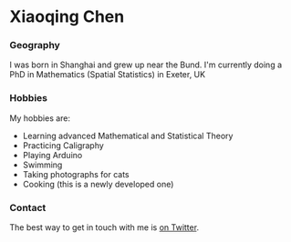 # Xiaoqing Chen

### Geography

I was born in Shanghai and grew up near the Bund. 
I'm currently doing a PhD in Mathematics (Spatial Statistics) in Exeter, UK


### Hobbies

My hobbies are:

- Learning advanced Mathematical and Statistical Theory
- Practicing Caligraphy
- Playing Arduino
- Swimming
- Taking photographs for cats
- Cooking (this is a newly developed one) 


### Contact

The best way to get in touch with me is [on Twitter](https://twitter.com/xiaoqingchen).
